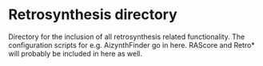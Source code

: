 # Retrosynthesis directory
Directory for the inclusion of all retrosynthesis related functionality. The configuration scripts for e.g. AizynthFinder go in here. RAScore and Retro* will probably be included in here as well.